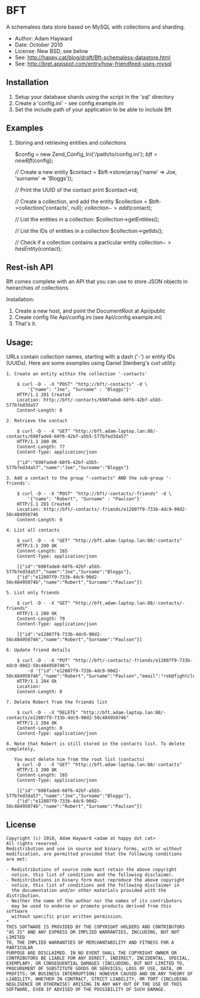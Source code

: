 BFT
===

A schemaless data store based on MySQL with collections and sharding.

- Author:     Adam Hayward <adam at happy dot cat>
- Date:       October 2010
- License:    New BSD, see below
- See:        http://happy.cat/blog/draft/Bft-schemaless-datastore.html
- See:        http://bret.appspot.com/entry/how-friendfeed-uses-mysql

Installation
------------

1. Setup your database shards using the script in the 'sql' directory
2. Create a 'config.ini' - see config.example.ini
3. Set the include path of your application to be able to include Bft

Examples
--------

1. Storing and retrieving entities and collections
    
    $config = new Zend_Config_Ini('/path/to/config.ini');
    $bft = new Bft($config);
    
    // Create a new entity
    $contact = $bft->store(array('name' => Joe, 'surname' => 'Bloggs'));
    
    // Print the UUID of the contact
    print $contact->id;

    // Create a collection, and add the entity
    $collection = $bft->collection('contacts', null);
    $collection->add($contact);

    // List the entities in a collection:
    $collection->getEntities();

    // List the IDs of entities in a collection
    $collection->getIds();

    // Check if a collection contains a particular entity
    $collection->hasEntity($contact);

Rest-ish API
------------

Bft comes complete with an API that you can use to store JSON objects in heirarchies of collections.

Installation:

1. Create a new host, and point the DocumentRoot at Api/public
2. Create config file Api/config.ini (see Api/config.example.ini)
3. That's it.

Usage:
------

   URLs contain collection names, starting with a dash ('-') or entity
   IDs (UUIDs). Here are some examples using Daniel Stenberg's curl utility.

    1. Create an entity within the collection '-contacts'

        $ curl -D - -X "POST" "http://bft/-contacts" -d \
            '{"name": "Joe", "Surname" : "Bloggs"}'
        HTTP/1.1 201 Created
        Location: http://bft/-contacts/698fade8-60f6-42bf-a5b5-577b7ed3da57
        Content-Length: 0
    
    2. Retrieve the contact

        $ curl -D - -X "GET" "http://bft.adam-laptop.lan:88/-contacts/698fade8-60f6-42bf-a5b5-577b7ed3da57"
        HTTP/1.1 200 OK
        Content-Length: 77
        Content-Type: application/json

        {"id":"698fade8-60f6-42bf-a5b5-577b7ed3da57","name":"Joe","Surname":"Bloggs"}

    3. Add a contact to the group "-contacts" AND the sub-group '-friends':

        $ curl -D - -X "POST" "http://bft/-contacts/-friends" -d \
            '{"name": "Robert", "Surname" : "Paulson"}'
        HTTP/1.1 201 Created
        Location: http://bft/-contacts/-friends/e12807f9-733b-4dc9-90d2-50c484950746
        Content-Length: 0

    4. List all contacts

        $ curl -D - -X "GET" "http://bft.adam-laptop.lan:88/-contacts"
        HTTP/1.1 200 OK
        Content-Length: 165
        Content-Type: application/json
        
        [{"id":"698fade8-60f6-42bf-a5b5-577b7ed3da57","name":"Joe","Surname":"Bloggs"},
        {"id":"e12807f9-733b-4dc9-90d2-50c484950746","name":"Robert","Surname":"Paulson"}]

    5. List only friends

        $ curl -D - -X "GET" "http://bft.adam-laptop.lan:88/-contacts/-friends"
        HTTP/1.1 200 OK
        Content-Length: 79
        Content-Type: application/json
        
        [{"id":"e12807f9-733b-4dc9-90d2-50c484950746","name":"Robert","Surname":"Paulson"}]

    6. Update friend details

        $ curl -D - -X "PUT" "http://bft/-contacts/-friends/e12807f9-733b-4dc9-90d2-50c484950746"\
            -d '{"id":"e12807f9-733b-4dc9-90d2-50c484950746","name":"Robert","Surname":"Paulson","email":"rob@fightclub.org"}
        HTTP/1.1 204 Ok
        Location: 
        Content-Length: 0

    7. Delete Robert from the friends list

        $ curl -D - -X "DELETE" "http://bft.adam-laptop.lan:88/-contacts/e12807f9-733b-4dc9-90d2-50c484950746"
        HTTP/1.1 204 OK
        Content-Length: 0
        Content-Type: application/json
    
    8. Note that Robert is still stored in the contacts list. To delete completely,

       You must delete him from the root list (contacts)
        $ curl -D - -X "GET" "http://bft.adam-laptop.lan:88/-contacts"
        HTTP/1.1 200 OK
        Content-Length: 165
        Content-Type: application/json
        
        [{"id":"698fade8-60f6-42bf-a5b5-577b7ed3da57","name":"Joe","Surname":"Bloggs"},
        {"id":"e12807f9-733b-4dc9-90d2-50c484950746","name":"Robert","Surname":"Paulson"}]
       
License
-------

    Copyright (c) 2010, Adam Hayward <adam at happy dot cat>
    All rights reserved.
    Redistribution and use in source and binary forms, with or without 
    modification, are permitted provided that the following conditions 
    are met:

    - Redistributions of source code must retain the above copyright 
      notice, this list of conditions and the following disclaimer.
    - Redistributions in binary form must reproduce the above copyright 
      notice, this list of conditions and the following disclaimer in 
      the documentation and/or other materials provided with the distribution.
    - Neither the name of the author nor the names of its contributors
      may be used to endorse or promote products derived from this software 
      without specific prior written permission.
    *
    THIS SOFTWARE IS PROVIDED BY THE COPYRIGHT HOLDERS AND CONTRIBUTORS 
    "AS IS" AND ANY EXPRESS OR IMPLIED WARRANTIES, INCLUDING, BUT NOT LIMITED 
    TO, THE IMPLIED WARRANTIES OF MERCHANTABILITY AND FITNESS FOR A PARTICULAR
    PURPOSE ARE DISCLAIMED. IN NO EVENT SHALL THE COPYRIGHT OWNER OR 
    CONTRIBUTORS BE LIABLE FOR ANY DIRECT, INDIRECT, INCIDENTAL, SPECIAL, 
    EXEMPLARY, OR CONSEQUENTIAL DAMAGES (INCLUDING, BUT NOT LIMITED TO, 
    PROCUREMENT OF SUBSTITUTE GOODS OR SERVICES; LOSS OF USE, DATA, OR 
    PROFITS; OR BUSINESS INTERRUPTION) HOWEVER CAUSED AND ON ANY THEORY OF 
    LIABILITY, WHETHER IN CONTRACT, STRICT LIABILITY, OR TORT (INCLUDING 
    NEGLIGENCE OR OTHERWISE) ARISING IN ANY WAY OUT OF THE USE OF THIS 
    SOFTWARE, EVEN IF ADVISED OF THE POSSIBILITY OF SUCH DAMAGE.

